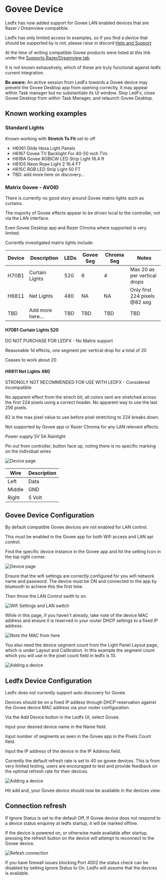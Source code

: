 # Govee Device

Ledfx has now added support for Govee LAN enabled devices that are Razer
/ Dreamview compatible.

Ledfx has only limited access to examples, so if you find a device that
should be supported by is not, please raise in discord [Help and
Support](https://discord.gg/h3Atx4mkCh)

At the time of writing compatible Govee products were listed at this
link under the [Supports Razer/Dreamview
tab](https://desktop.govee.com/razer/devices)

It is not known exhaustively, which of these are truly functional
against ledfx current integration.

**Be aware:** An active session from LedFx towards a Govee device may
prevent the Govee Desktop app from opening correctly, it may appear
within Task manager but no substantiate its UI window. Stop LedFx, close
Govee Desktop from within Task Manager, and relaunch Govee Desktop.

## Known working examples

### Standard Lights

Known working with **Stretch To Fit** set to off

-   H6061 Glide Hexa Light Panels
-   H6167 Govee TV Backlight For 40-50 inch TVs
-   H61BA Govee RGBICW LED Strip Light 16.4 ft
-   H61D5 Neon Rope Light 2 16.4 FT
-   H615C RGB LED Strip Light 50 FT
-   TBD: add more here on discovery...

### Matrix Govee - AVOID

There is currently no good story around Govee matrix lights such as
curtains.

The majority of Govee effects appear to be driven local to the
controller, not via the LAN interface.

Even Govee Desktop app and Razer Chroma where supported is very limited.

Currently investigated matrix lights include:

| Device | Description      | LEDs | Govee Seg | Chroma Seg | Notes                              |
|--------|------------------|------|----------------|-----------------|------------------------------------|
| H70B1  | Curtain Lights   | 520  | 6         | 4          | Max 20 as per vertical drops       |
| H6811  | Net Lights       | 480  | NA        | NA         | Only first 224 pixels @82 seg      |
| TBD    | Add more here... | TBD  | TBD       | TBD        | TBD                                |

#### H70B1 Curtain Lights 520

DO NOT PURCHASE FOR LEDFX - No Matrix support

Reasonable 1d effects, one segment per vertical drop for a total of 20

Ceases to work about 20

#### H6811 Net Lights 480

STRONGLY NOT RECOMMENDED FOR USE WITH LEDFX - Considered incompatible

No apparent effect from the strech bit, all colors sent are stretched
across the first 224 pixels using a correct header. No apparent way to
use the last 256 pixels.

82 is the max pixel value to use before pixel stretching to 224 breaks
down.

Not supported by Govee app or Razer Chroma for any LAN relevant effects.

Power supply 5V 5A Raintight

Pin out from controller, button face up, noting there is no specific marking on the individual wires

![Device page](/_static/devices/govee/H6811.png)

| Wire   | Description      |
|--------|------------------|
| Left   | Data             |
| Middle | GND              |
| Right  | 5 Volt           |

## Govee Device Configuration

By default compatible Govee devices are not enabled for LAN control.

This must be enabled in the Govee app for both Wifi access and LAN api
control.

Find the specific device instance in the Govee app and hit the setting
Icon in the top right corner.

![Device page](/_static/devices/govee/settings.jpg)

Ensure that the wifi settings are correctly configured for you wifi
network name and password. The device must be ON and connected to the
app by bluetooth to achieve this the first time.

Then throw the LAN Control swith to on.

![Wifi Settings and LAN switch](/_static/devices/govee/LAN_switch.jpg)

While in this page, if you haven't already, take note of the device MAC
address and ensure it is reserved in your router DHCP settings to a
fixed IP address.

![Note the MAC from here](/_static/devices/govee/MAC.jpg)

You also need the device segment count from the Light Panel Layout page,
which is under Layout and Calibration. In this example the segment count
which you will use in the pixel count field in ledfx is 10.

![Adding a device](/_static/devices/govee/segments.jpg)

## Ledfx Device Configuration

Ledfx does not currently support auto discovery for Govee.

Devices should be on a fixed IP addess through DHCP reservation against
the Govee device MAC address via your router configuration.

Via the Add Device button in the Ledfx UI, select Govee.

Input your desired device name in the Name field.

Input number of segments as seen in the Govee app in the Pixels Count
field.

Input the IP address of the device in the IP Address field.

Currently the default refresh rate is set to 40 on govee devices. This
is from very limited testing, users are encouraged to test and provide
feedback on the optimal refresh rate for their devices.

![Adding a device](/_static/devices/govee/add_govee.png)

Hit add and, your Govee device should now be available in the devices
view.

## Connection refresh

If Ignore Status is set to the default Off, If Govee device does not
respond to a device status enquirey at ledfx startup, it will be marked
offline.

If the device is powered on, or otherwise made available after startup,
pressing the refresh button on the device will attempt to reconnect to
the Govee device.

![Refesh connection](/_static/devices/govee/refresh.png)

If you have firewall issues blocking Port 4002 the status check can be
disabled by setting Ignore Status to On. Ledfx will assume that the
devices is available.
